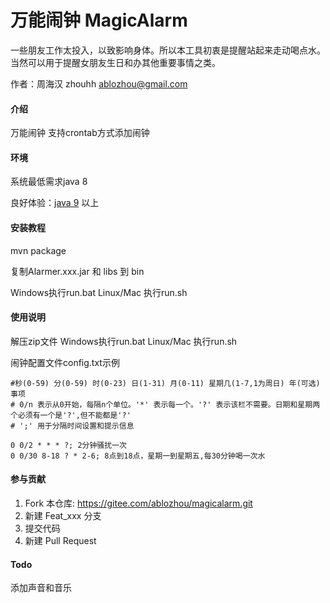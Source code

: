 # 万能闹钟 MagicAlarm
一些朋友工作太投入，以致影响身体。所以本工具初衷是提醒站起来走动喝点水。
当然可以用于提醒女朋友生日和办其他重要事情之类。

作者：周海汉 zhouhh <ablozhou@gmail.com>

#### 介绍
万能闹钟
支持crontab方式添加闹钟

#### 环境

系统最低需求java 8

良好体验：[java 9](https://www.oracle.com/technetwork/cn/java/javase/downloads/jre9-downloads-3848532-zhs.html) 以上 

#### 安装教程

mvn package

复制Alarmer.xxx.jar 和 libs 到 bin

Windows执行run.bat
Linux/Mac 执行run.sh

#### 使用说明
解压zip文件
Windows执行run.bat
Linux/Mac 执行run.sh

闹钟配置文件config.txt示例
```
#秒(0-59) 分(0-59) 时(0-23) 日(1-31) 月(0-11) 星期几(1-7,1为周日) 年(可选) 事项
# 0/n 表示从0开始，每隔n个单位。'*' 表示每一个。'?' 表示该栏不需要。日期和星期两个必须有一个是'?',但不能都是'?'
# ';' 用于分隔时间设置和提示信息

0 0/2 * * * ?; 2分钟骚扰一次
0 0/30 8-18 ? * 2-6; 8点到18点，星期一到星期五,每30分钟喝一次水
```
#### 参与贡献

1.  Fork 本仓库: https://gitee.com/ablozhou/magicalarm.git
2.  新建 Feat_xxx 分支
3.  提交代码
4.  新建 Pull Request

#### Todo
添加声音和音乐
